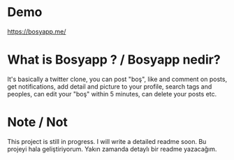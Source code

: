 # Demo

https://bosyapp.me/

# What is Bosyapp ? / Bosyapp nedir?

It's basically a twitter clone, you can post "boş", like and comment on posts, get notifications, add detail and picture to your profile, search tags and peoples, can edit your "boş" within 5 minutes, can delete your posts etc.

# Note / Not

This project is still in progress. I will write a detailed readme soon.
Bu projeyi hala geliştiriyorum. Yakın zamanda detaylı bir readme yazacağım.
